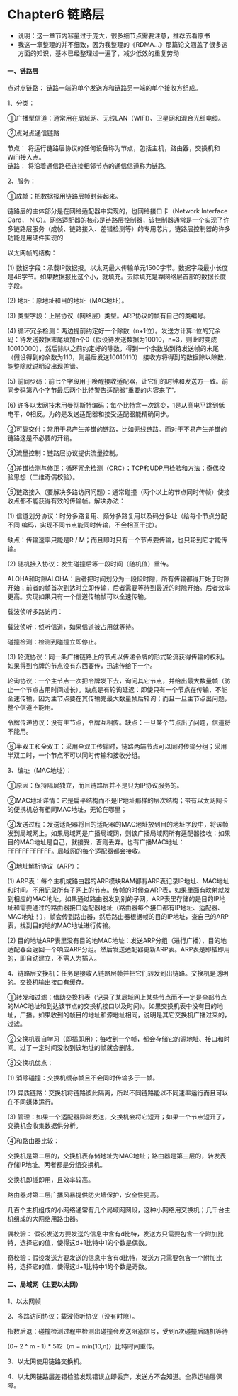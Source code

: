 # Chapter6 链路层
- 说明：这一章节内容量过于庞大，很多细节点需要注意，推荐去看原书
- 我这一章整理的并不细致，因为我整理的《RDMA...》那篇论文涵盖了很多这方面的知识，基本已经整理过一遍了，减少低效的重复劳动
#### 一、链路层

点对点链路： 链路一端的单个发送方和链路另一端的单个接收方组成。

1、分类：

①广播型信道：通常用在局域网、无线LAN（WIFI）、卫星网和混合光纤电缆。

②点对点通信链路

节点： 将运行链路层协议的任何设备称为节点，包括主机，路由器，交换机和WiFi接入点。  
链路： 将沿着通信路径连接相邻节点的通信信道称为链路。

2、服务：

①成帧：把数据报用链路层帧封装起来。

链路层的主体部分是在网络适配器中实现的，也网络接口卡（Network Interface Card， NIC）。网络适配器的核心是链路层控制器，该控制器通常是一个实现了许多链路层服务（成帧、链路接入、差错检测等）的专用芯片。链路层控制器的许多功能是用硬件实现的

以太网帧的结构：

(1) 数据字段：承载IP数据报。以太网最大传输单元1500字节。数据字段最小长度是46字节。如果数据报比这个小，就填充。去除填充是靠网络层首部的数据长度字段。

(2) 地址：原地址和目的地址（MAC地址）。

(3) 类型字段：上层协议（网络层）类型。ARP协议的帧有自己的类编号。

(4) 循环冗余检测：两边提前约定好一个除数（n+1位）。发送方计算n位的冗余码：待发送数据末尾填加n个0（假设待发送数据为10010，n=3，则此时变成10010000），然后除以之前约定好的除数，得到一个余数放到待发送帧的末尾（假设得到的余数为110，则最后发送10010110）.接收方将得到的数据除以除数，能整除就说明没出现差错。

(5) 前同步码：前七个字段用于唤醒接收适配器，让它们的时钟和发送方一致。前同步码第八个字节最后两个比特警告适配器“重要的内容来了”。

(6) 许多以太网技术用曼彻斯特编码：每个比特含一次跳变，1是从高电平跳到低电平，0相反。为的是发送适配器和接受适配器能精确同步。

②可靠交付：常用于易产生差错的链路，比如无线链路。而对于不易产生差错的链路这是不必要的开销。

③流量控制：链路层协议提供流量控制。

④差错检测与修正：循环冗余检测（CRC）；TCP和UDP用检验和方法；奇偶校验思想（二维奇偶校验）。

⑤链路接入（要解决多路访问问题）：通常碰撞（两个以上的节点同时传帧）使接收点都不能获得有效的传输帧。解决办法：

(1) 信道划分协议：时分多路复用、频分多路复用以及码分多址（给每个节点分配不同 编码，实现不同节点能同时传输，不会相互干扰）。

缺点：传输速率只能是R / M；而且即时只有一个节点要传输，也只轮到它才能传输。

(2) 随机接入协议：发生碰撞后等一段时间（随机值）重传。

ALOHA和时隙ALOHA：后者把时间划分为一段段时隙，所有传输都得开始于时隙开始；前者的帧首次到达时立即传输，后者需要等待到最近的时隙开始。后者效率更高。实现如果只有一个信道传输帧可以全速传输。

载波侦听多路访问：

载波侦听：侦听信道，如果信道被占用就等待。

碰撞检测：检测到碰撞立即停止。

(3) 轮流协议：同一条广播链路上的节点以传递令牌的形式轮流获得传输的权利。如果得到令牌的节点没有东西要传，迅速传给下一个。

轮询协议：一个主节点一次把令牌发下去，询问其它节点，并给出最大数量帧（防止一个节点占用时间过长）。缺点是有轮询延迟：即使只有一个节点在传输，不能全速传输，因为主节点要在其传输完最大数量帧后轮询；而且一旦主节点出问题，整个信道不能用。

令牌传递协议：没有主节点，令牌互相传。缺点：一旦某个节点出了问题，信道将不能用。

⑥半双工和全双工：采用全双工传输时，链路两端节点可以同时传输分组；采用半双工时，一个节点不可以同时传输和接收分组。

3、编址（MAC地址）：

①原因：保持隔层独立，而且链路层并不是只为IP协议服务的。

②MAC地址详情：它是扁平结构而不是IP地址那样的层次结构；带有以太网网卡的便携机总有相同MAC地址，无论在哪里；

③发送过程：发送适配器将目的适配器的MAC地址放到目的地址字段中，将该帧发到局域网上。如果局域网是广播局域网，则该广播局域网所有适配器接收：如果目的MAC地址是自己，就接受，否则丢弃。也有广播MAC地址：FFFFFFFFFFFF。局域网的每个适配器都会接收。

④地址解析协议（ARP）：

(1) ARP表：每个主机或路由器的ARP模块RAM都有ARP表记录IP地址、MAC地址和时间。不用记录所有子网上的节点。传帧的时候查ARP表，如果里面有映射就发到相应的MAC地址。如果通过路由器发到别的子网，ARP表里存储的是目的IP地址和需要通过的路由器接口适配器地址（路由器每个接口都有IP地址、适配器、MAC地址！），帧会传到路由器，然后路由器根据帧的目的IP地址，查自己的ARP表，找到目的地的MAC地址进行传输。

(2) 目的地址ARP表里没有目的地MAC地址：发送ARP分组（进行广播），目的地适配器会返回一个响应ARP分组。然后发送适配器更新ARP表。ARP表是即插即用的，即自动建立，不需人为插入。

4、链路层交换机：任务是接收入链路层帧并把它们转发到出链路。交换机是透明的。交换机输出接口有缓存。

①转发和过滤：借助交换机表（记录了某局域网上某些节点而不一定是全部节点的MAC地址和到达该节点的交换机接口以及时间）。如果交换机表中没有目的地址，广播。如果收到的帧目的地址和源地址相同，说明是其它交换机广播过来的，过滤。

②交换机表自学习（即插即用）：每收到一个帧，都会存储它的源地址、接口和时间。过了一定时间没收到该地址的帧就会删除。

③交换机优点：

(1) 消除碰撞：交换机缓存帧且不会同时传输多于一帧。

(2) 异质链路：交换机将链路彼此隔离，所以不同链路能以不同速率运行而且可以在不同媒体运行。

(3) 管理：如果一个适配器异常发送，交换机会将它短开；如果一个节点短开了，交换机会收集数据供分析。

④和路由器比较：

交换机是第二层的，交换机表存储地址为MAC地址；路由器是第三层的，转发表存储IP地址。两者都是分组交换机。

交换机即插即用，且效率较高。

路由器对第二层广播风暴提供防火墙保护，安全性更高。

几百个主机组成的小网络通常有几个局域网网段，这种小网络用交换机；几千台主机组成的大网络用路由器。

偶校验： 假设发送方要发送的信息中含有d比特，发送方只需要包含一个附加比特，选择它的值，使得这d+1比特中1的个数是偶数。

奇校验：假设发送方要发送的信息中含有d比特，发送方只需要包含一个附加比特，选择它的值，使得这d+1比特中1的个数是奇数。

#### 二、局域网（主要以太网）

1、以太网帧

2、多路访问协议：载波侦听协议（没有时隙）。

指数后退：碰撞检测过程中检测出碰撞会发送阻塞信号，受到n次碰撞后随机等待

(0~ 2 ^ m - 1) * 512（m = min(10,n)）比特时间重传。

3、以太网使用链路交换机。

4、以太网链路层差错检验发现错误立即丢弃，发送方不会知道。全靠运输层保障。